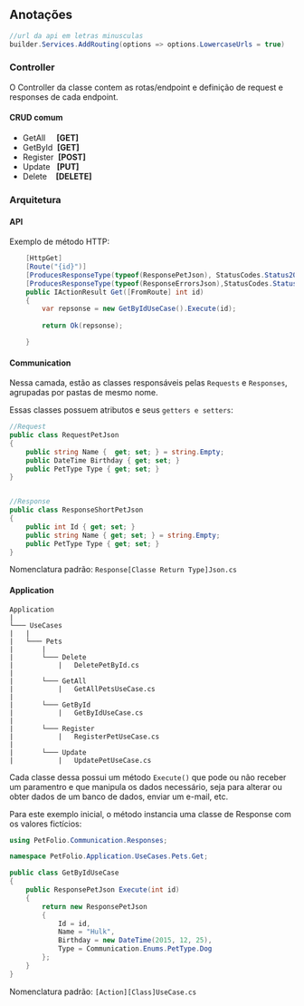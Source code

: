 ## Anotações

```cs
//url da api em letras minusculas
builder.Services.AddRouting(options => options.LowercaseUrls = true)
```

### Controller
O Controller da classe contem as rotas/endpoint e definição de request e responses de cada endpoint.

#### CRUD comum
- GetAll&nbsp;&nbsp;&nbsp;&nbsp;&nbsp;**[GET]**
- GetById&nbsp;&nbsp;**[GET]**
- Register&nbsp;&nbsp;**[POST]**
- Update&nbsp;&nbsp;&nbsp;**[PUT]**
- Delete&nbsp;&nbsp;&nbsp;&nbsp;**[DELETE]**

### Arquitetura

#### API

Exemplo de método HTTP:

```cs
    [HttpGet]
    [Route("{id}")]
    [ProducesResponseType(typeof(ResponsePetJson), StatusCodes.Status200OK)]
    [ProducesResponseType(typeof(ResponseErrorsJson),StatusCodes.Status404NotFound)]
    public IActionResult Get([FromRoute] int id)
    {
        var repsonse = new GetByIdUseCase().Execute(id);
        
        return Ok(repsonse);

    }
```

#### Communication

Nessa camada, estão as classes responsáveis pelas `Requests` e `Responses`, agrupadas por pastas de mesmo nome.

Essas classes possuem atributos e seus `getters e setters`:

```cs
//Request
public class RequestPetJson
{
    public string Name {  get; set; } = string.Empty;
    public DateTime Birthday { get; set; }
    public PetType Type { get; set; }
}


//Response
public class ResponseShortPetJson
{
    public int Id { get; set; }
    public string Name { get; set; } = string.Empty;
    public PetType Type { get; set; }
}


```

Nomenclatura padrão: `Response[Classe Return Type]Json.cs`

#### Application

```
Application
|   
└─── UseCases
|   |
|   └─── Pets
|       |
|       └─── Delete
|           |   DeletePetById.cs
|           
|       └─── GetAll
|           |   GetAllPetsUseCase.cs
|           
|       └─── GetById
|           |   GetByIdUseCase.cs
|           
|       └─── Register
|           |   RegisterPetUseCase.cs
|           
|       └─── Update
|           |   UpdatePetUseCase.cs          
```

Cada classe dessa possui um método `Execute()` que pode ou não receber um paramentro e que manipula os dados necessário, seja para alterar ou obter dados de um banco de dados, enviar um e-mail, etc.

Para este exemplo inicial, o método instancia uma classe de Response com os valores fictícios:

```cs
using PetFolio.Communication.Responses;

namespace PetFolio.Application.UseCases.Pets.Get;

public class GetByIdUseCase
{
    public ResponsePetJson Execute(int id)
    {
        return new ResponsePetJson
        {
            Id = id,
            Name = "Hulk",
            Birthday = new DateTime(2015, 12, 25),
            Type = Communication.Enums.PetType.Dog
        };
    }
}
```

Nomenclatura padrão: `[Action][Class]UseCase.cs`